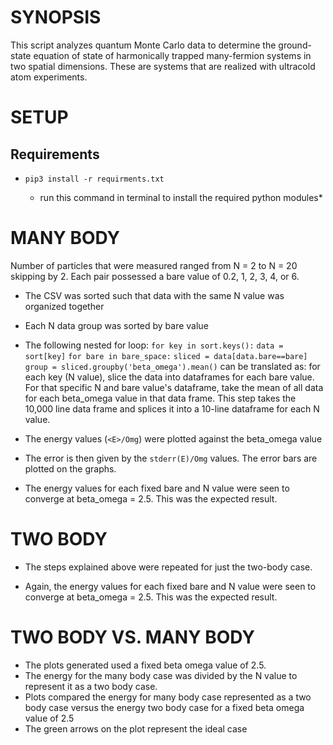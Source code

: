 SYNOPSIS
========

This script analyzes quantum Monte Carlo data to determine the ground-state equation of state of harmonically trapped many-fermion systems in two spatial dimensions. These are systems that are realized with ultracold atom experiments.

SETUP
=====

Requirements
------------
* `pip3 install -r requirments.txt`
    
    * run this command in terminal to install the required python modules*


MANY BODY
====
Number of particles that were measured ranged from N = 2 to N = 20 skipping by 2. Each pair possessed a bare value of 0.2, 1, 2, 3, 4, or 6.

* The CSV was sorted such that data with the same N value was organized together
* Each N data group was sorted by bare value
* The following nested for loop:
    `for key in sort.keys():`
        `data = sort[key]`
        `for bare in bare_space:`
        `sliced = data[data.bare==bare]`
        `group = sliced.groupby('beta_omega').mean()`
    can be translated as: for each key (N value), slice the data into dataframes for each bare value. For that specific N and bare value's dataframe, take the mean of all data for each beta_omega value in that data frame. This step takes the 10,000 line data frame and splices it into a 10-line dataframe for each N value. 
* The energy values (`<E>/Omg`) were plotted against the beta_omega value

* The error is then given by the `stderr(E)/Omg` values. The error bars are plotted on the graphs. 

* The energy values for each fixed bare and N value were seen to converge at beta_omega = 2.5. This was the expected result. 

TWO BODY
====
* The steps explained above were repeated for just the two-body case.

* Again, the energy values for each fixed bare and N value were seen to converge at beta_omega = 2.5. This was the expected result. 

TWO BODY VS. MANY BODY
====
* The plots generated used a fixed beta omega value of 2.5.
* The energy for the many body case was divided by the N value to represent it as a two body case. 
* Plots compared the energy for many body case represented as a two body case versus the energy two body case for a fixed beta omega value of 2.5 
* The green arrows on the plot represent the ideal case
